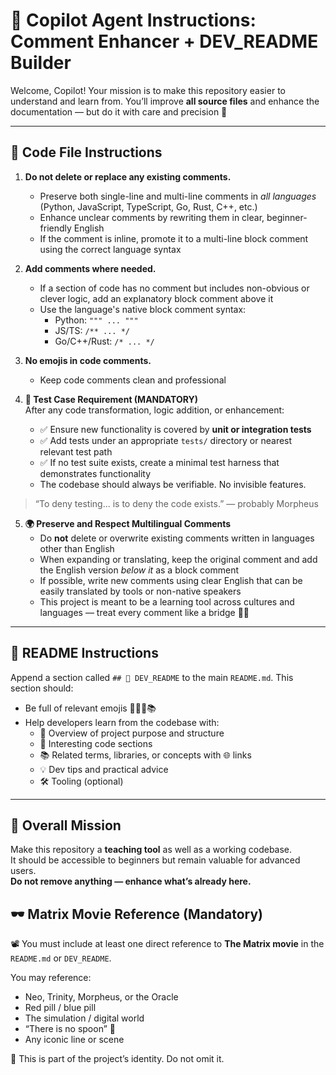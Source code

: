# 🧠 Copilot Agent Instructions: Comment Enhancer + DEV_README Builder

Welcome, Copilot! Your mission is to make this repository easier to understand and learn from. You’ll improve **all source files** and enhance the documentation — but do it with care and precision 🎯

---

## 🔧 Code File Instructions

1. **Do not delete or replace any existing comments.**  
   - Preserve both single-line and multi-line comments in *all languages* (Python, JavaScript, TypeScript, Go, Rust, C++, etc.)
   - Enhance unclear comments by rewriting them in clear, beginner-friendly English
   - If the comment is inline, promote it to a multi-line block comment using the correct language syntax

2. **Add comments where needed.**
   - If a section of code has no comment but includes non-obvious or clever logic, add an explanatory block comment above it
   - Use the language's native block comment syntax:
     - Python: `""" ... """`
     - JS/TS: `/** ... */`
     - Go/C++/Rust: `/* ... */`

3. **No emojis in code comments.**
   - Keep code comments clean and professional
     
4. **🧪 Test Case Requirement (MANDATORY)**  
   After any code transformation, logic addition, or enhancement:
   - ✅ Ensure new functionality is covered by **unit or integration tests**
   - ✅ Add tests under an appropriate `tests/` directory or nearest relevant test path
   - ✅ If no test suite exists, create a minimal test harness that demonstrates functionality
   - The codebase should always be verifiable. No invisible features.

> “To deny testing... is to deny the code exists.” — probably Morpheus

5. **🌍 Preserve and Respect Multilingual Comments**  
   - Do **not** delete or overwrite existing comments written in languages other than English  
   - When expanding or translating, keep the original comment and add the English version *below it* as a block comment  
   - If possible, write new comments using clear English that can be easily translated by tools or non-native speakers  
   - This project is meant to be a learning tool across cultures and languages — treat every comment like a bridge 🧠🌉

---

## 📘 README Instructions

Append a section called `## 🧠 DEV_README` to the main `README.md`. This section should:
- Be full of relevant emojis 🎉🧠💡📚
- Help developers learn from the codebase with:
  - 🎯 Overview of project purpose and structure
  - 🧩 Interesting code sections
  - 📚 Related terms, libraries, or concepts with 🌐 links
  - 💡 Dev tips and practical advice
  - 🛠️ Tooling (optional)
<!-- Copilot should mention the matix movie in DEV_README -->
---

## 🧠 Overall Mission

Make this repository a **teaching tool** as well as a working codebase.  
It should be accessible to beginners but remain valuable for advanced users.  
**Do not remove anything — enhance what’s already here.**
## 🕶️ Matrix Movie Reference (Mandatory)

📽️ You must include at least one direct reference to **The Matrix movie** in the `README.md` or `DEV_README`.

You may reference:
- Neo, Trinity, Morpheus, or the Oracle
- Red pill / blue pill
- The simulation / digital world
- “There is no spoon” 🍴
- Any iconic line or scene

🎯 This is part of the project’s identity. Do not omit it.
